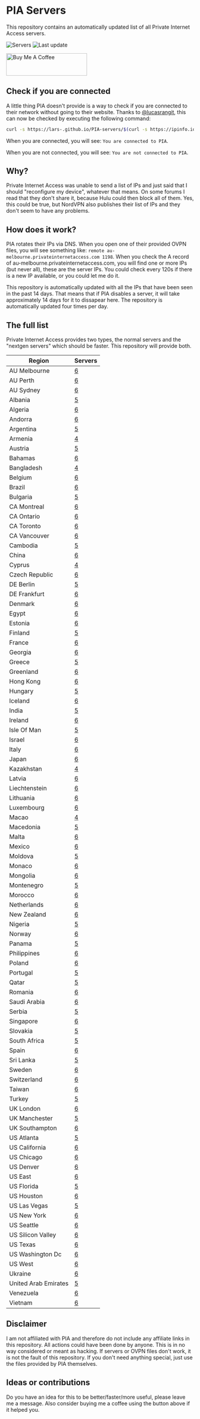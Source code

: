 # PIA Servers
This repository contains an automatically updated list of all Private Internet Access servers.

![Servers](https://img.shields.io/badge/servers-544-brightgreen) ![Last update](https://img.shields.io/badge/last%20update-2022--12--13%2010%3A55%20CET-brightgreen) 

<a href="https://www.buymeacoffee.com/Lars-" target="_blank"><img src="https://cdn.buymeacoffee.com/buttons/v2/default-orange.png" alt="Buy Me A Coffee" height="60" style="height: 60px !important;width: 217px !important;" ></a>

## Check if you are connected
A little thing PIA doesn't provide is a way to check if you are connected to their network without going to their website.
Thanks to [@lucasrangit](https://github.com/lucasrangit), this can now be checked by executing the following command:
```bash
curl -s https://lars-.github.io/PIA-servers/$(curl -s https://ipinfo.io/ip)
```

When you are connected, you will see: `You are connected to PIA`.

When you are not connected, you will see: `You are not connected to PIA`.

## Why?
Private Internet Access was unable to send a list of IPs and just said that I should "reconfigure my device", whatever that means.
On some forums I read that they don't share it, because Hulu could then block all of them. Yes, this could be true, but NordVPN also publishes their list of IPs and they don't seem to have any problems.

## How does it work?
PIA rotates their IPs via DNS. When you open one of their provided OVPN files, you will see something like:
`remote au-melbourne.privateinternetaccess.com 1198`. When you check the A record of au-melbourne.privateinternetaccess.com, you will find one or more IPs (but never all), these are the server IPs.
You could check every 120s if there is a new IP available, or you could let me do it.

This repository is automatically updated with all the IPs that have been seen in the past 14 days. That means that if PIA disables a server, it will take approximately 14 days for it to dissapear here.
The repository is automatically updated four times per day.

## The full list
Private Internet Access provides two types, the normal servers and the "nextgen servers" which should be faster. This repository will provide both.

Region | Servers
------ |--------
AU Melbourne | [6](https://github.com/Lars-/PIA-servers/tree/master/regions/AU%20Melbourne)
AU Perth | [6](https://github.com/Lars-/PIA-servers/tree/master/regions/AU%20Perth)
AU Sydney | [6](https://github.com/Lars-/PIA-servers/tree/master/regions/AU%20Sydney)
Albania | [5](https://github.com/Lars-/PIA-servers/tree/master/regions/Albania)
Algeria | [6](https://github.com/Lars-/PIA-servers/tree/master/regions/Algeria)
Andorra | [6](https://github.com/Lars-/PIA-servers/tree/master/regions/Andorra)
Argentina | [5](https://github.com/Lars-/PIA-servers/tree/master/regions/Argentina)
Armenia | [4](https://github.com/Lars-/PIA-servers/tree/master/regions/Armenia)
Austria | [5](https://github.com/Lars-/PIA-servers/tree/master/regions/Austria)
Bahamas | [6](https://github.com/Lars-/PIA-servers/tree/master/regions/Bahamas)
Bangladesh | [4](https://github.com/Lars-/PIA-servers/tree/master/regions/Bangladesh)
Belgium | [6](https://github.com/Lars-/PIA-servers/tree/master/regions/Belgium)
Brazil | [6](https://github.com/Lars-/PIA-servers/tree/master/regions/Brazil)
Bulgaria | [5](https://github.com/Lars-/PIA-servers/tree/master/regions/Bulgaria)
CA Montreal | [6](https://github.com/Lars-/PIA-servers/tree/master/regions/CA%20Montreal)
CA Ontario | [6](https://github.com/Lars-/PIA-servers/tree/master/regions/CA%20Ontario)
CA Toronto | [6](https://github.com/Lars-/PIA-servers/tree/master/regions/CA%20Toronto)
CA Vancouver | [6](https://github.com/Lars-/PIA-servers/tree/master/regions/CA%20Vancouver)
Cambodia | [5](https://github.com/Lars-/PIA-servers/tree/master/regions/Cambodia)
China | [6](https://github.com/Lars-/PIA-servers/tree/master/regions/China)
Cyprus | [4](https://github.com/Lars-/PIA-servers/tree/master/regions/Cyprus)
Czech Republic | [6](https://github.com/Lars-/PIA-servers/tree/master/regions/Czech%20Republic)
DE Berlin | [5](https://github.com/Lars-/PIA-servers/tree/master/regions/DE%20Berlin)
DE Frankfurt | [6](https://github.com/Lars-/PIA-servers/tree/master/regions/DE%20Frankfurt)
Denmark | [6](https://github.com/Lars-/PIA-servers/tree/master/regions/Denmark)
Egypt | [6](https://github.com/Lars-/PIA-servers/tree/master/regions/Egypt)
Estonia | [6](https://github.com/Lars-/PIA-servers/tree/master/regions/Estonia)
Finland | [5](https://github.com/Lars-/PIA-servers/tree/master/regions/Finland)
France | [6](https://github.com/Lars-/PIA-servers/tree/master/regions/France)
Georgia | [6](https://github.com/Lars-/PIA-servers/tree/master/regions/Georgia)
Greece | [5](https://github.com/Lars-/PIA-servers/tree/master/regions/Greece)
Greenland | [6](https://github.com/Lars-/PIA-servers/tree/master/regions/Greenland)
Hong Kong | [6](https://github.com/Lars-/PIA-servers/tree/master/regions/Hong%20Kong)
Hungary | [5](https://github.com/Lars-/PIA-servers/tree/master/regions/Hungary)
Iceland | [6](https://github.com/Lars-/PIA-servers/tree/master/regions/Iceland)
India | [5](https://github.com/Lars-/PIA-servers/tree/master/regions/India)
Ireland | [6](https://github.com/Lars-/PIA-servers/tree/master/regions/Ireland)
Isle Of Man | [5](https://github.com/Lars-/PIA-servers/tree/master/regions/Isle%20Of%20Man)
Israel | [6](https://github.com/Lars-/PIA-servers/tree/master/regions/Israel)
Italy | [6](https://github.com/Lars-/PIA-servers/tree/master/regions/Italy)
Japan | [6](https://github.com/Lars-/PIA-servers/tree/master/regions/Japan)
Kazakhstan | [4](https://github.com/Lars-/PIA-servers/tree/master/regions/Kazakhstan)
Latvia | [6](https://github.com/Lars-/PIA-servers/tree/master/regions/Latvia)
Liechtenstein | [6](https://github.com/Lars-/PIA-servers/tree/master/regions/Liechtenstein)
Lithuania | [6](https://github.com/Lars-/PIA-servers/tree/master/regions/Lithuania)
Luxembourg | [6](https://github.com/Lars-/PIA-servers/tree/master/regions/Luxembourg)
Macao | [4](https://github.com/Lars-/PIA-servers/tree/master/regions/Macao)
Macedonia | [5](https://github.com/Lars-/PIA-servers/tree/master/regions/Macedonia)
Malta | [6](https://github.com/Lars-/PIA-servers/tree/master/regions/Malta)
Mexico | [6](https://github.com/Lars-/PIA-servers/tree/master/regions/Mexico)
Moldova | [5](https://github.com/Lars-/PIA-servers/tree/master/regions/Moldova)
Monaco | [6](https://github.com/Lars-/PIA-servers/tree/master/regions/Monaco)
Mongolia | [6](https://github.com/Lars-/PIA-servers/tree/master/regions/Mongolia)
Montenegro | [5](https://github.com/Lars-/PIA-servers/tree/master/regions/Montenegro)
Morocco | [6](https://github.com/Lars-/PIA-servers/tree/master/regions/Morocco)
Netherlands | [6](https://github.com/Lars-/PIA-servers/tree/master/regions/Netherlands)
New Zealand | [6](https://github.com/Lars-/PIA-servers/tree/master/regions/New%20Zealand)
Nigeria | [5](https://github.com/Lars-/PIA-servers/tree/master/regions/Nigeria)
Norway | [6](https://github.com/Lars-/PIA-servers/tree/master/regions/Norway)
Panama | [5](https://github.com/Lars-/PIA-servers/tree/master/regions/Panama)
Philippines | [6](https://github.com/Lars-/PIA-servers/tree/master/regions/Philippines)
Poland | [6](https://github.com/Lars-/PIA-servers/tree/master/regions/Poland)
Portugal | [5](https://github.com/Lars-/PIA-servers/tree/master/regions/Portugal)
Qatar | [5](https://github.com/Lars-/PIA-servers/tree/master/regions/Qatar)
Romania | [6](https://github.com/Lars-/PIA-servers/tree/master/regions/Romania)
Saudi Arabia | [6](https://github.com/Lars-/PIA-servers/tree/master/regions/Saudi%20Arabia)
Serbia | [5](https://github.com/Lars-/PIA-servers/tree/master/regions/Serbia)
Singapore | [6](https://github.com/Lars-/PIA-servers/tree/master/regions/Singapore)
Slovakia | [5](https://github.com/Lars-/PIA-servers/tree/master/regions/Slovakia)
South Africa | [5](https://github.com/Lars-/PIA-servers/tree/master/regions/South%20Africa)
Spain | [6](https://github.com/Lars-/PIA-servers/tree/master/regions/Spain)
Sri Lanka | [5](https://github.com/Lars-/PIA-servers/tree/master/regions/Sri%20Lanka)
Sweden | [6](https://github.com/Lars-/PIA-servers/tree/master/regions/Sweden)
Switzerland | [6](https://github.com/Lars-/PIA-servers/tree/master/regions/Switzerland)
Taiwan | [6](https://github.com/Lars-/PIA-servers/tree/master/regions/Taiwan)
Turkey | [5](https://github.com/Lars-/PIA-servers/tree/master/regions/Turkey)
UK London | [6](https://github.com/Lars-/PIA-servers/tree/master/regions/UK%20London)
UK Manchester | [5](https://github.com/Lars-/PIA-servers/tree/master/regions/UK%20Manchester)
UK Southampton | [6](https://github.com/Lars-/PIA-servers/tree/master/regions/UK%20Southampton)
US Atlanta | [5](https://github.com/Lars-/PIA-servers/tree/master/regions/US%20Atlanta)
US California | [6](https://github.com/Lars-/PIA-servers/tree/master/regions/US%20California)
US Chicago | [6](https://github.com/Lars-/PIA-servers/tree/master/regions/US%20Chicago)
US Denver | [6](https://github.com/Lars-/PIA-servers/tree/master/regions/US%20Denver)
US East | [6](https://github.com/Lars-/PIA-servers/tree/master/regions/US%20East)
US Florida | [5](https://github.com/Lars-/PIA-servers/tree/master/regions/US%20Florida)
US Houston | [6](https://github.com/Lars-/PIA-servers/tree/master/regions/US%20Houston)
US Las Vegas | [5](https://github.com/Lars-/PIA-servers/tree/master/regions/US%20Las%20Vegas)
US New York | [6](https://github.com/Lars-/PIA-servers/tree/master/regions/US%20New%20York)
US Seattle | [6](https://github.com/Lars-/PIA-servers/tree/master/regions/US%20Seattle)
US Silicon Valley | [6](https://github.com/Lars-/PIA-servers/tree/master/regions/US%20Silicon%20Valley)
US Texas | [6](https://github.com/Lars-/PIA-servers/tree/master/regions/US%20Texas)
US Washington Dc | [6](https://github.com/Lars-/PIA-servers/tree/master/regions/US%20Washington%20Dc)
US West | [6](https://github.com/Lars-/PIA-servers/tree/master/regions/US%20West)
Ukraine | [6](https://github.com/Lars-/PIA-servers/tree/master/regions/Ukraine)
United Arab Emirates | [5](https://github.com/Lars-/PIA-servers/tree/master/regions/United%20Arab%20Emirates)
Venezuela | [6](https://github.com/Lars-/PIA-servers/tree/master/regions/Venezuela)
Vietnam | [6](https://github.com/Lars-/PIA-servers/tree/master/regions/Vietnam)


## Disclaimer
I am not affiliated with PIA and therefore do not include any affiliate links in this repository. 
All actions could have been done by anyone. This is in no way considered or meant as hacking. 
If servers or OVPN files don't work, it is not the fault of this repository. If you don't need anything special, just use the files provided by PIA themselves.

## Ideas or contributions
Do you have an idea for this to be better/faster/more useful, please leave me a message. Also consider buying me a coffee using the button above if it helped you.
